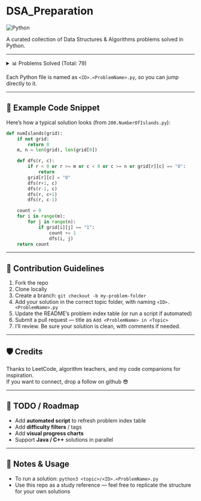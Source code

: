 # DSA_Preparation  

![Python](https://img.shields.io/badge/language-Python-blue)

A curated collection of Data Structures & Algorithms problems solved in Python.  

---

<!-- PROBLEM_TABLE_START -->
<details>
<summary>📊 Problems Solved (Total: 79)</summary>

| # | Problem | Link / File |
|---|---------|-------------|
| 1 | TwoSum | [Code](TopSWE/1.TwoSum.py) |
| 2 | AddTwoNumbers | [Code](TopSWE/2.AddTwoNumbers.py) |
| 3 | LongestSubstringWithoutRepeatingCharacters | [Code](TopSWE/3.LongestSubstringWithoutRepeatingCharacters.py) |
| 12 | IntegertoRoman | [Code](TopSWE/12.IntegertoRoman.py) |
| 13 | RomantoInteger | [Code](TopSWE/13.RomantoInteger.py) |
| 14 | LongestCommonPrefix | [Code](TopSWE/14.LongestCommonPrefix.py) |
| 15 | ThreeSum | [Code](TopSWE/15.ThreeSum.py) |
| 20 | ValidParentheses | [Code](TopSWE/20.ValidParentheses.py) |
| 21 | MergeTwoSortedLists | [Code](TopSWE/21.MergeTwoSortedLists.py) |
| 27 | RemoveElement | [Code](TopSWE/27.RemoveElement.py) |
| 28 | NeedleHaystack | [Code](TopSWE/28.NeedleHaystack.py) |
| 30 | SubstringwithConcatenationofAllWords | [Code](TopSWE/30.SubstringwithConcatenationofAllWords.py) |
| 36 | ValidSudoku | [Code](TopSWE/36.ValidSudoku.py) |
| 42 | TrappingRainWater | [Code](TopSWE/42.TrappingRainWater.py) |
| 45 | JumpGame2 | [Code](TopSWE/45.JumpGame2.py) |
| 48 | RotateImage | [Code](TopSWE/48.RotateImage.py) |
| 49 | GroupAnagrams | [Code](TopSWE/49.GroupAnagrams.py) |
| 54 | SpiralMatrix | [Code](TopSWE/54.SpiralMatrix.py) |
| 55 | JumpGame | [Code](TopSWE/55.JumpGame.py) |
| 56 | MergeIntervals | [Code](TopSWE/56.MergeIntervals.py) |
| 57 | InsertInterval | [Code](TopSWE/57.InsertInterval.py) |
| 58 | LengthofLastWord | [Code](TopSWE/58.LengthofLastWord.py) |
| 68 | TextJustification | [Code](TopSWE/68.TextJustification.py) |
| 71 | SimplifyPath | [Code](TopSWE/71.SimplifyPath.py) |
| 73 | SetMatrixZeroes | [Code](TopSWE/73.SetMatrixZeroes.py) |
| 76 | MinimumWindowSubstring | [Code](TopSWE/76.MinimumWindowSubstring.py) |
| 80 | RemoveDuplicates2 | [Code](TopSWE/80.RemoveDuplicates2.py) |
| 88 | MergeSortedArray | [Code](TopSWE/88.MergeSortedArray.py) |
| 92 | ReverseLinkedListII | [Code](TopSWE/92.ReverseLinkedListII.py) |
| 98 | ValidateBinarySearchTree | [Code](TopSWE/98.ValidateBinarySearchTree.py) |
| 100 | SameTree | [Code](TopSWE/100.SameTree.py) |
| 102 | BinaryTreeLevelOrderTraversal | [Code](TopSWE/102.BinaryTreeLevelOrderTraversal.py) |
| 103 | BinaryTreeZigzagLevelOrderTraversal | [Code](TopSWE/103.BinaryTreeZigzagLevelOrderTraversal.py) |
| 104 | MaximumDepthofBinaryTree | [Code](TopSWE/104.MaximumDepthofBinaryTree.py) |
| 105 | ConstructBinaryTreefromPreorderandInorderTraversal | [Code](TopSWE/105.ConstructBinaryTreefromPreorderandInorderTraversal.py) |
| 106 | ConstructBinaryTreefrmInorderandPostorderTraversal | [Code](TopSWE/106.ConstructBinaryTreefrmInorderandPostorderTraversal.py) |
| 114 | FlattenBinaryTreetoLinkedList | [Code](TopSWE/114.FlattenBinaryTreetoLinkedList.py) |
| 117 | PopulatingNextRightPointersinEachNodeII | [Code](TopSWE/117.PopulatingNextRightPointersinEachNodeII.py) |
| 121 | BuyandSellStock | [Code](TopSWE/121.BuyandSellStock.py) |
| 122 | BuyandSellStock2 | [Code](TopSWE/122.BuyandSellStock2.py) |
| 124 | BinaryTreeMaximumPathSum | [Code](TopSWE/124.BinaryTreeMaximumPathSum.py) |
| 125 | ValidPalindrome | [Code](TopSWE/125.ValidPalindrome.py) |
| 128 | LongestConsecutiveSequence | [Code](TopSWE/128.LongestConsecutiveSequence.py) |
| 129 | SumRoottoLeafNumbers | [Code](TopSWE/129.SumRoottoLeafNumbers.py) |
| 130 | SurroundedRegions | [Code](TopSWE/130.SurroundedRegions.py) |
| 134 | GasStation | [Code](TopSWE/134.GasStation.py) |
| 135 | Candy | [Code](TopSWE/135.Candy.py) |
| 138 | CopyListwithRandomPointer | [Code](TopSWE/138.CopyListwithRandomPointer.py) |
| 141 | LinkedListCycle | [Code](TopSWE/141.LinkedListCycle.py) |
| 150 | EvaluateReversePolishNotation | [Code](TopSWE/150.EvaluateReversePolishNotation.py) |
| 151 | ReverseWordsinaString | [Code](TopSWE/151.ReverseWordsinaString.py) |
| 155 | MinStack | [Code](TopSWE/155.MinStack.py) |
| 167 | TwoSum2 | [Code](TopSWE/167.TwoSum2.py) |
| 169 | MajorityElement | [Code](TopSWE/169.MajorityElement.py) |
| 173 | BinarySearchTreeIterator | [Code](TopSWE/173.BinarySearchTreeIterator.py) |
| 189 | RotateArray | [Code](TopSWE/189.RotateArray.py) |
| 199 | BinaryTreeRightSideView | [Code](TopSWE/199.BinaryTreeRightSideView.py) |
| 200 | NumberofIslands | [Code](TopSWE/200.NumberofIslands.py) |
| 202 | HappyNumber | [Code](TopSWE/202.HappyNumber.py) |
| 206 | ReverseLinkedList | [Code](TopSWE/206.ReverseLinkedList.py) |
| 209 | MinimumSizeSubarraySum | [Code](TopSWE/209.MinimumSizeSubarraySum.py) |
| 219 | ContainsDuplicateII | [Code](TopSWE/219.ContainsDuplicateII.py) |
| 222 | CountCompleteTreeNodes | [Code](TopSWE/222.CountCompleteTreeNodes.py) |
| 224 | BasicCalculator | [Code](TopSWE/224.BasicCalculator.py) |
| 226 | InvertBinaryTree | [Code](TopSWE/226.InvertBinaryTree.py) |
| 228 | SummaryRanges | [Code](TopSWE/228.SummaryRanges.py) |
| 230 | KthSmallestElementinaBST | [Code](TopSWE/230.KthSmallestElementinaBST.py) |
| 238 | ProductofArrayExceptSelf | [Code](TopSWE/238.ProductofArrayExceptSelf.py) |
| 242 | ValidAnagram | [Code](TopSWE/242.ValidAnagram.py) |
| 274 | H-Index | [Code](TopSWE/274.H-Index.py) |
| 289 | GameofLife | [Code](TopSWE/289.GameofLife.py) |
| 290 | WordPattern | [Code](TopSWE/290.WordPattern.py) |
| 316 | RemoveDuplicateLetters | [Code](TopSWE/316.RemoveDuplicateLetters.py) |
| 380 | InsertDeleteGetRandomO(1) | [Code](TopSWE/380.InsertDeleteGetRandomO(1).py) |
| 392 | IsSubsequence | [Code](TopSWE/392.IsSubsequence.py) |
| 412 | FizzBuzz | [Code](TopSWE/412.FizzBuzz.py) |
| 530 | MinimumAbsoluteDifferenceinBST | [Code](TopSWE/530.MinimumAbsoluteDifferenceinBST.py) |
| 637 | AverageofLevelsinBinaryTree | [Code](TopSWE/637.AverageofLevelsinBinaryTree.py) |
| 3226 | MinimumNumberGame | [Code](TopSWE/3226.MinimumNumberGame.py) |

</details>
<!-- PROBLEM_TABLE_END -->






Each Python file is named as `<ID>.<ProblemName>.py`, so you can jump directly to it.

---

## 🧩 Example Code Snippet

Here’s how a typical solution looks (from `200.NumberOfIslands.py`):

```python
def numIslands(grid):
    if not grid:
        return 0
    m, n = len(grid), len(grid[0])

    def dfs(r, c):
        if r < 0 or r >= m or c < 0 or c >= n or grid[r][c] == "0":
            return
        grid[r][c] = "0"
        dfs(r+1, c)
        dfs(r-1, c)
        dfs(r, c+1)
        dfs(r, c-1)

    count = 0
    for i in range(m):
        for j in range(n):
            if grid[i][j] == "1":
                count += 1
                dfs(i, j)
    return count
```  

---

## 🤝 Contribution Guidelines

1. Fork the repo  
2. Clone locally  
3. Create a branch: `git checkout -b my-problem-folder`  
4. Add your solution in the correct topic folder, with naming `<ID>.<ProblemName>.py`  
5. Update the README’s problem index table (or run a script if automated)  
6. Submit a pull request — title as `Add <ProblemName> in <Topic>`  
7. I’ll review. Be sure your solution is clean, with comments if needed.

---

## 🛡 Credits

Thanks to LeetCode, algorithm teachers, and my code companions for inspiration.  
If you want to connect, drop a follow on github 😎

---

## 🌱 TODO / Roadmap

- Add **automated script** to refresh problem index table  
- Add **difficulty filters** / tags  
- Add **visual progress charts**  
- Support **Java / C++** solutions in parallel  

---

## 📝 Notes & Usage

- To run a solution: `python3 <topic>/<ID>.<ProblemName>.py`  
- Use this repo as a study reference — feel free to replicate the structure for your own solutions
